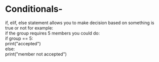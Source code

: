 # Conditionals-
if, elif, else statement
allows you to make decision based on something is true or not for example:  
if the group requires 5 members you could do:  
if group == 5:  
  print("accepted")  
else:  
  print("member not accepted")
